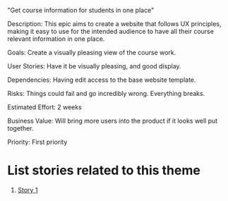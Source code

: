 "Get course information for students in one place"

Description:  This epic aims to create a website that follows UX principles, 
making it easy to use for the intended audience to have all their course relevant information in one place.

Goals: Create a visually pleasing view of the course work.

User Stories: Have it be visually pleasing, and good display.

Dependencies: Having edit access to the base website template.

Risks: Things could fail and go incredibly wrong. Everything breaks.

Estimated Effort: 2 weeks

Business Value: Will bring more users into the product if it looks well put together.

Priority: First priority

# List stories related to this theme
1. [Story 1](documentation/templates/theme/initiatives/epics/stories/story_template.md)